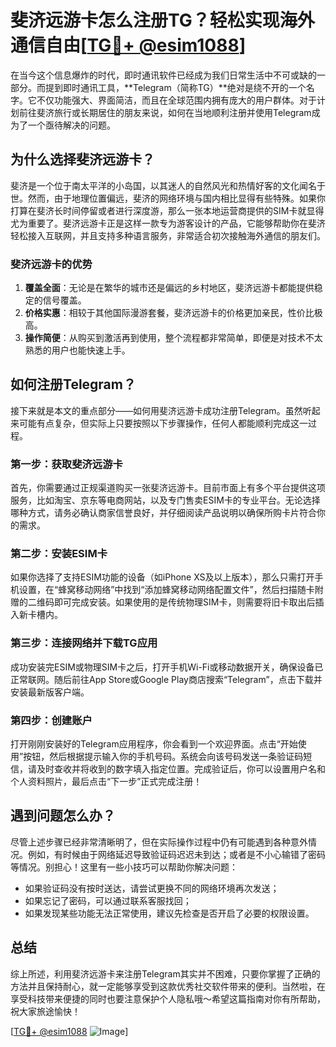 # 斐济远游卡怎么注册TG？轻松实现海外通信自由[[TG💪+ @esim1088](https://t.me/s/esim1088)]

在当今这个信息爆炸的时代，即时通讯软件已经成为我们日常生活中不可或缺的一部分。而提到即时通讯工具，**Telegram（简称TG）**绝对是绕不开的一个名字。它不仅功能强大、界面简洁，而且在全球范围内拥有庞大的用户群体。对于计划前往斐济旅行或长期居住的朋友来说，如何在当地顺利注册并使用Telegram成为了一个亟待解决的问题。

## 为什么选择斐济远游卡？

斐济是一个位于南太平洋的小岛国，以其迷人的自然风光和热情好客的文化闻名于世。然而，由于地理位置偏远，斐济的网络环境与国内相比显得有些特殊。如果你打算在斐济长时间停留或者进行深度游，那么一张本地运营商提供的SIM卡就显得尤为重要了。斐济远游卡正是这样一款专为游客设计的产品，它能够帮助你在斐济轻松接入互联网，并且支持多种语言服务，非常适合初次接触海外通信的朋友们。

### 斐济远游卡的优势

1. **覆盖全面**：无论是在繁华的城市还是偏远的乡村地区，斐济远游卡都能提供稳定的信号覆盖。
2. **价格实惠**：相较于其他国际漫游套餐，斐济远游卡的价格更加亲民，性价比极高。
3. **操作简便**：从购买到激活再到使用，整个流程都非常简单，即便是对技术不太熟悉的用户也能快速上手。

## 如何注册Telegram？

接下来就是本文的重点部分——如何用斐济远游卡成功注册Telegram。虽然听起来可能有点复杂，但实际上只要按照以下步骤操作，任何人都能顺利完成这一过程。

### 第一步：获取斐济远游卡

首先，你需要通过正规渠道购买一张斐济远游卡。目前市面上有多个平台提供这项服务，比如淘宝、京东等电商网站，以及专门售卖ESIM卡的专业平台。无论选择哪种方式，请务必确认商家信誉良好，并仔细阅读产品说明以确保所购卡片符合你的需求。

### 第二步：安装ESIM卡

如果你选择了支持ESIM功能的设备（如iPhone XS及以上版本），那么只需打开手机设置，在“蜂窝移动网络”中找到“添加蜂窝移动网络配置文件”，然后扫描随卡附赠的二维码即可完成安装。如果使用的是传统物理SIM卡，则需要将旧卡取出后插入新卡槽内。

### 第三步：连接网络并下载TG应用

成功安装完ESIM或物理SIM卡之后，打开手机Wi-Fi或移动数据开关，确保设备已正常联网。随后前往App Store或Google Play商店搜索“Telegram”，点击下载并安装最新版客户端。

### 第四步：创建账户

打开刚刚安装好的Telegram应用程序，你会看到一个欢迎界面。点击“开始使用”按钮，然后根据提示输入你的手机号码。系统会向该号码发送一条验证码短信，请及时查收并将收到的数字填入指定位置。完成验证后，你可以设置用户名和个人资料照片，最后点击“下一步”正式完成注册！

## 遇到问题怎么办？

尽管上述步骤已经非常清晰明了，但在实际操作过程中仍有可能遇到各种意外情况。例如，有时候由于网络延迟导致验证码迟迟未到达；或者是不小心输错了密码等情况。别担心！这里有一些小技巧可以帮助你解决问题：

- 如果验证码没有按时送达，请尝试更换不同的网络环境再次发送；
- 如果忘记了密码，可以通过联系客服找回；
- 如果发现某些功能无法正常使用，建议先检查是否开启了必要的权限设置。

## 总结

综上所述，利用斐济远游卡来注册Telegram其实并不困难，只要你掌握了正确的方法并且保持耐心，就一定能够享受到这款优秀社交软件带来的便利。当然啦，在享受科技带来便捷的同时也要注意保护个人隐私哦～希望这篇指南对你有所帮助，祝大家旅途愉快！

[[TG💪+ @esim1088](https://t.me/s/esim1088) ![Image](https://i.postimg.cc/4NQfJmqS/Snipaste-2025-05-13-00-14-12.png)]
